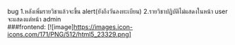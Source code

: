 bug
1.หลังเพิ่มรายวิชาแล้วจะขึ้น alert(ยังถึงวันลงทะเบียน)
2.รายวิชาปฎิบัติไม่แสดงในหน้า user จะแสดงแต่หน้า admin<br>
###frontend:  [![image]https://images.icon-icons.com/171/PNG/512/html5_23329.png]
